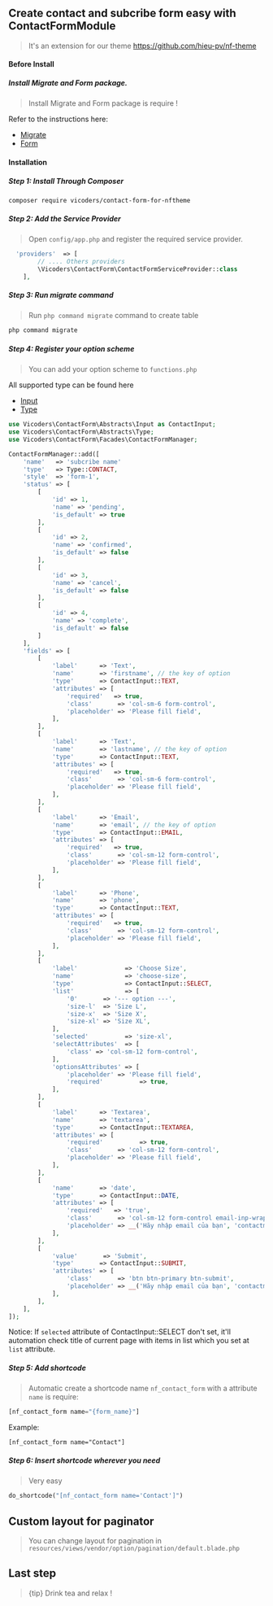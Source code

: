## Create contact and subcribe form easy with ContactFormModule 
 > It's an extension for our theme https://github.com/hieu-pv/nf-theme 
 
#### Before Install
##### Install Migrate and Form package.
>Install Migrate and Form package is require !

Refer to the instructions here: 
- [Migrate](https://github.com/garungabc/MigrateForNFTheme)
- [Form](https://github.com/hieu-pv/nf-form)

#### Installation
##### Step 1: Install Through Composer
```
composer require vicoders/contact-form-for-nftheme
```
##### Step 2: Add the Service Provider
> Open `config/app.php` and register the required service provider.

```php
  'providers'  => [
        // .... Others providers 
        \Vicoders\ContactForm\ContactFormServiceProvider::class
    ],
```
##### Step 3: Run migrate command
> Run `php command migrate` command to create table

```php
php command migrate
```

##### Step 4: Register your option scheme
> You can add your option scheme to `functions.php`

All supported type can be found here 
- [Input](https://github.com/garungabc/ContactFormForNfTheme/blob/master/src/Abstracts/Input.php)
- [Type](https://github.com/garungabc/ContactFormForNfTheme/blob/master/src/Abstracts/Type.php)

```php
use Vicoders\ContactForm\Abstracts\Input as ContactInput;
use Vicoders\ContactForm\Abstracts\Type;
use Vicoders\ContactForm\Facades\ContactFormManager;

ContactFormManager::add([
    'name'   => 'subcribe name'
    'type'   => Type::CONTACT,
    'style'  => 'form-1',
    'status' => [
        [
            'id' => 1,
            'name' => 'pending',
            'is_default' => true
        ],
        [
            'id' => 2,
            'name' => 'confirmed',
            'is_default' => false
        ],
        [
            'id' => 3,
            'name' => 'cancel',
            'is_default' => false
        ],
        [
            'id' => 4,
            'name' => 'complete',
            'is_default' => false
        ]
    ],
    'fields' => [
        [
            'label'      => 'Text',
            'name'       => 'firstname', // the key of option
            'type'       => ContactInput::TEXT,
            'attributes' => [
                'required'   => true,
                'class'       => 'col-sm-6 form-control',
                'placeholder' => 'Please fill field',
            ],
        ],
        [
            'label'      => 'Text',
            'name'       => 'lastname', // the key of option
            'type'       => ContactInput::TEXT,
            'attributes' => [
                'required'   => true,
                'class'       => 'col-sm-6 form-control',
                'placeholder' => 'Please fill field',
            ],
        ],
        [
            'label'      => 'Email',
            'name'       => 'email', // the key of option
            'type'       => ContactInput::EMAIL,
            'attributes' => [
                'required'   => true,
                'class'       => 'col-sm-12 form-control',
                'placeholder' => 'Please fill field',
            ],
        ],
        [
            'label'      => 'Phone',
            'name'       => 'phone',
            'type'       => ContactInput::TEXT,
            'attributes' => [
                'required'   => true,
                'class'       => 'col-sm-12 form-control',
                'placeholder' => 'Please fill field',
            ],
        ],
        [
            'label'             => 'Choose Size',
            'name'              => 'choose-size',
            'type'              => ContactInput::SELECT,
            'list'              => [
                '0'       => '--- option ---',
                'size-l'  => 'Size L',
                'size-x'  => 'Size X',
                'size-xl' => 'Size XL',
            ],
            'selected'          => 'size-xl',
            'selectAttributes'  => [
                'class' => 'col-sm-12 form-control',
            ],
            'optionsAttributes' => [
                'placeholder' => 'Please fill field',
                'required'          => true,
            ],
        ],
        [
            'label'      => 'Textarea',
            'name'       => 'textarea',
            'type'       => ContactInput::TEXTAREA,
            'attributes' => [
                'required'          => true,
                'class'       => 'col-sm-12 form-control',
                'placeholder' => 'Please fill field',
            ],
        ],
        [
            'name'       => 'date',
            'type'       => ContactInput::DATE,
            'attributes' => [
                'required'   => 'true',
                'class'       => 'col-sm-12 form-control email-inp-wrap',
                'placeholder' => __('Hãy nhập email của bạn', 'contactmodule'),
            ],
        ],
        [
            'value'       => 'Submit',
            'type'       => ContactInput::SUBMIT,
            'attributes' => [
                'class'       => 'btn btn-primary btn-submit',
                'placeholder' => __('Hãy nhập email của bạn', 'contactmodule'),
            ],
        ],
    ],
]);
```

Notice: If `selected` attribute of ContactInput::SELECT don't set, it'll automation check title of current page with items in list which you set at `list` attribute.

##### Step 5: Add shortcode
> Automatic create a shortcode name `nf_contact_form` with a attribute `name` is require:

```php
[nf_contact_form name="{form_name}"]
```

Example:
```
[nf_contact_form name="Contact"]
```

##### Step 6: Insert shortcode wherever you need
> Very easy
```php
do_shortcode("[nf_contact_form name='Contact']")
```

## Custom layout for paginator
> You can change layout for pagination in `resources/views/vendor/option/pagination/default.blade.php`

## Last step
> {tip} Drink tea and relax !